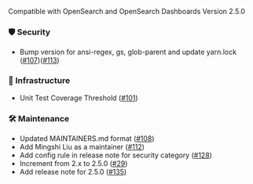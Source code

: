 Compatible with OpenSearch and OpenSearch Dashboards Version 2.5.0
### 🛡 Security
* Bump version for ansi-regex, gs, glob-parent and update yarn.lock  ([#107](https://github.com/opensearch-project/dashboards-search-relevance/pull/107))([#113](https://github.com/opensearch-project/dashboards-search-relevance/pull/113))

### 🚞 Infrastructure
* Unit Test Coverage Threshold ([#101](https://github.com/opensearch-project/dashboards-search-relevance/pull/101))

### 🛠 Maintenance
* Updated MAINTAINERS.md format ([#108](https://github.com/opensearch-project/dashboards-search-relevance/pull/108))
* Add Mingshi Liu as a maintainer ([#112](https://github.com/opensearch-project/dashboards-search-relevance/pull/112))
* Add config rule in release note for security category ([#128](https://github.com/opensearch-project/dashboards-search-relevance/pull/128))
* Increment from 2.x to 2.5.0 ([#29](https://github.com/opensearch-project/dashboards-search-relevance/pull/29))
* Add release note for 2.5.0 ([#135](https://github.com/opensearch-project/dashboards-search-relevance/pull/135))
